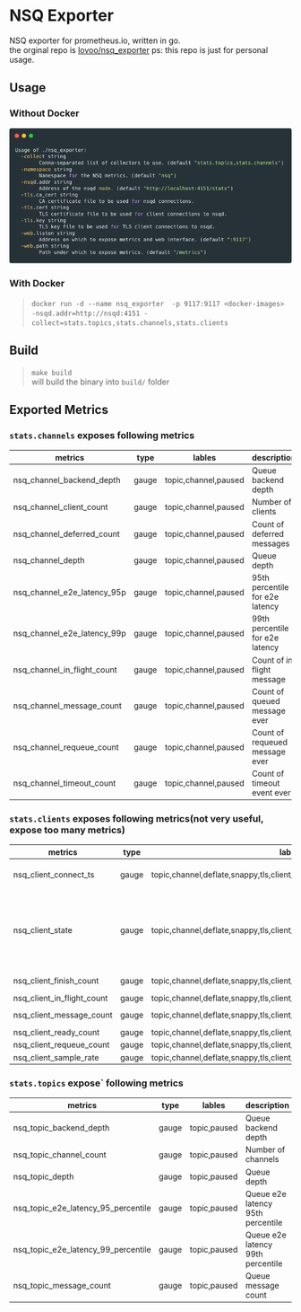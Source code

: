 # NSQ Exporter

NSQ exporter for prometheus.io, written in go.  
the orginal repo is [lovoo/nsq_exporter](https://github.com/lovoo/nsq_exporter)
ps: this repo is just for personal usage. 

## Usage
### Without Docker  
![how to use](usage.png)
### With Docker 
> `docker run -d --name nsq_exporter  -p 9117:9117 <docker-images> -nsqd.addr=http://nsqd:4151 -collect=stats.topics,stats.channels,stats.clients`

## Build
> `make build`  
 will build the binary into `build/` folder  

## Exported Metrics
### `stats.channels` exposes following metrics
| metrics                     | type  | lables               | description                     | example                                                                           |
|-----------------------------|-------|----------------------|---------------------------------|-----------------------------------------------------------------------------------|
| nsq_channel_backend_depth   | gauge | topic,channel,paused | Queue backend depth             | nsq_channel_backend_depth{channel="bind",paused="false",topic="bind_teacher"} 0   |
| nsq_channel_client_count    | gauge | topic,channel,paused | Number of clients               | nsq_channel_client_count{channel="bind",paused="false",topic="bind_teacher"} 1    |
| nsq_channel_deferred_count  | gauge | topic,channel,paused | Count of deferred messages      | nsq_channel_deferred_count{channel="bind",paused="false",topic="bind_teacher"} 0  |
| nsq_channel_depth           | gauge | topic,channel,paused | Queue depth                     | nsq_channel_depth{channel="bind",paused="false",topic="bind_teacher"} 0           |
| nsq_channel_e2e_latency_95p | gauge | topic,channel,paused | 95th percentile for e2e latency | nsq_channel_e2e_latency_95p{channel="bind",paused="false",topic="bind_teacher"} 0 |
| nsq_channel_e2e_latency_99p | gauge | topic,channel,paused | 99th percentile for e2e latency | nsq_channel_e2e_latency_99p{channel="bind",paused="false",topic="bind_teacher"} 0 |
| nsq_channel_in_flight_count | gauge | topic,channel,paused | Count of in flight message      | nsq_channel_in_flight_count{channel="bind",paused="false",topic="bind_teacher"} 0 |
| nsq_channel_message_count   | gauge | topic,channel,paused | Count of queued message ever    | nsq_channel_message_count{channel="bind",paused="false",topic="bind_teacher"} 50  |
| nsq_channel_requeue_count   | gauge | topic,channel,paused | Count of requeued message ever  | nsq_channel_requeue_count{channel="bind",paused="false",topic="bind_teacher"} 16  |
| nsq_channel_timeout_count   | gauge | topic,channel,paused | Count of timeout event ever     | nsq_channel_timeout_count{channel="bind",paused="false",topic="bind_teacher"} 3   |

### `stats.clients` exposes following metrics(not very useful, expose too many metrics)
| metrics                    | type  | lables                                                                     | description                                                                                                                 | example                                                                                                                                                                                                                                                              |
|----------------------------|-------|----------------------------------------------------------------------------|-----------------------------------------------------------------------------------------------------------------------------|----------------------------------------------------------------------------------------------------------------------------------------------------------------------------------------------------------------------------------------------------------------------|
| nsq_client_connect_ts      | gauge | topic,channel,deflate,snappy,tls,client_id,hostname,version,remote_address | Connect timestamp for each client                                                                                           | nsq_client_connect_ts{channel="bind",client_id="118.190.216.176",deflate="false",hostname="118.190.216.176",instance="47.104.187.154:9117",job="nsq",remote_address="118.190.216.176:24067",snappy="false",tls="false",topic="bind_teacher",version="V2"} 1558058092 |
| nsq_client_state           | gauge | topic,channel,deflate,snappy,tls,client_id,hostname,version,remote_address | State of client Possible value: const ( stateInit = iota, stateDisconnected, stateConnected, stateSubscribed, stateClosing) | nsq_client_state{channel="bind",client_id="118.190.216.176",deflate="false",hostname="118.190.216.176",instance="47.104.187.154:9117",job="nsq",remote_address="118.190.216.176:24067",snappy="false",tls="false",topic="bind_teacher",version="V2"} 3               |
| nsq_client_finish_count    | gauge | topic,channel,deflate,snappy,tls,client_id,hostname,version,remote_address | Finish count                                                                                                                | nsq_client_finish_count{channel="bind",client_id="118.190.216.176",deflate="false",hostname="118.190.216.176",instance="47.104.187.154:9117",job="nsq",remote_address="118.190.216.176:24067",snappy="false",tls="false",topic="bind_teacher",version="V2"} 7        |
| nsq_client_in_flight_count | gauge | topic,channel,deflate,snappy,tls,client_id,hostname,version,remote_address | In flight count                                                                                                             | nsq_client_in_flight_count{channel="bind",client_id="118.190.216.176",deflate="false",hostname="118.190.216.176",remote_address="118.190.216.176:24067",snappy="false",tls="false",topic="bind_teacher",version="V2"} 0                                              |
| nsq_client_message_count   | gauge | topic,channel,deflate,snappy,tls,client_id,hostname,version,remote_address | Queue message count                                                                                                         | nsq_client_message_count{channel="bind",client_id="118.190.216.176",deflate="false",hostname="118.190.216.176",remote_address="118.190.216.176:24067",snappy="false",tls="false",topic="bind_teacher",version="V2"} 5                                                |
| nsq_client_ready_count     | gauge | topic,channel,deflate,snappy,tls,client_id,hostname,version,remote_address | Ready count                                                                                                                 | nsq_client_ready_count{channel="bind",client_id="118.190.216.176",deflate="false",hostname="118.190.216.176",remote_address="118.190.216.176:24067",snappy="false",tls="false",topic="bind_teacher",version="V2"} 1                                                  |
| nsq_client_requeue_count   | gauge | topic,channel,deflate,snappy,tls,client_id,hostname,version,remote_address | Requeue count                                                                                                               | nsq_client_requeue_count{channel="bind",client_id="118.190.216.176",deflate="false",hostname="118.190.216.176",remote_address="118.190.216.176:24067",snappy="false",tls="false",topic="bind_teacher",version="V2"} 0                                                |
| nsq_client_sample_rate     | gauge | topic,channel,deflate,snappy,tls,client_id,hostname,version,remote_address | Sample Rate                                                                                                                 | nsq_client_sample_rate{channel="bind",client_id="118.190.216.176",deflate="false",hostname="118.190.216.176",remote_address="118.190.216.176:24067",snappy="false",tls="false",topic="bind_teacher",version="V2"} 0                                                  |
### `stats.topics` expose` following metrics
| metrics                             | type  | lables       | description                       | example                                                             |
|-------------------------------------|-------|--------------|-----------------------------------|---------------------------------------------------------------------|
| nsq_topic_backend_depth             | gauge | topic,paused | Queue backend depth               | nsq_topic_backend_depth{paused="false",topic="login"} 0             |
| nsq_topic_channel_count             | gauge | topic,paused | Number of channels                | nsq_topic_channel_count{paused="false",topic="login"} 1             |
| nsq_topic_depth                     | gauge | topic,paused | Queue depth                       | nsq_topic_depth{paused="false",topic="login"} 0                     |
| nsq_topic_e2e_latency_95_percentile | gauge | topic,paused | Queue e2e latency 95th percentile | nsq_topic_e2e_latency_95_percentile{paused="false",topic="login"} 0 |
| nsq_topic_e2e_latency_99_percentile | gauge | topic,paused | Queue e2e latency 99th percentile | nsq_topic_e2e_latency_99_percentile{paused="false",topic="login"} 0 |
| nsq_topic_message_count             | gauge | topic,paused | Queue message count               | nsq_topic_message_count{paused="false",topic="login"} 586           |
